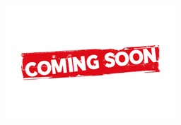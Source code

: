 <h3 align="center"><img src="https://github.com/norvdaw/TechPracticeWPF/blob/main/images/grunge-coming-soon-label-png.png" height="256"/></h3>
